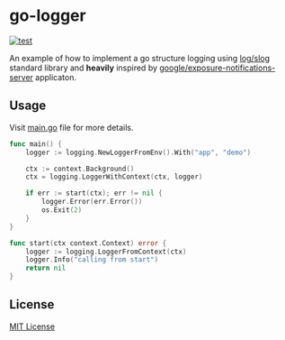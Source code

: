 # go-logger

<p>
    <a href="https://github.com/dlbarduzzi/go-logger/actions/workflows/test.yaml" target="_blank" rel="noopener">
        <img src="https://github.com/dlbarduzzi/go-logger/actions/workflows/test.yaml/badge.svg" alt="test" />
    </a>
</p>

An example of how to implement a go structure logging using [log/slog](https://go.dev/blog/slog) standard
library and **heavily** inspired by [google/exposure-notifications-server](https://github.com/google/exposure-notifications-server/blob/main/pkg/logging/logger.go) applicaton.

## Usage

Visit [main.go](./cmd/app/main.go) file for more details.

```go
func main() {
    logger := logging.NewLoggerFromEnv().With("app", "demo")

    ctx := context.Background()
    ctx = logging.LoggerWithContext(ctx, logger)

    if err := start(ctx); err != nil {
        logger.Error(err.Error())
        os.Exit(2)
    }
}

func start(ctx context.Context) error {
    logger := logging.LoggerFromContext(ctx)
    logger.Info("calling from start")
    return nil
}
```

## License

[MIT License](./LICENSE)
